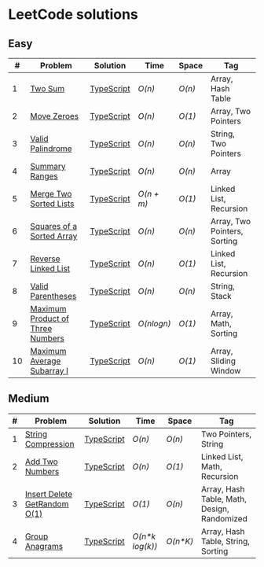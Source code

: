 # LeetCode solutions

## Easy

| #   | Problem                                                                                             | Solution                                                                                                            | Time       | Space  | Tag                          |
| --- | --------------------------------------------------------------------------------------------------- | ------------------------------------------------------------------------------------------------------------------- | ---------- | ------ | ---------------------------- |
| 1   | [Two Sum](https://leetcode.com/problems/two-sum/)                                                   | [TypeScript](https://github.com/sandrig/leetcode/blob/master/typescript/src/twoSum/README.md)                       | _O(n)_     | _O(n)_ | Array, Hash Table            |
| 2   | [Move Zeroes](https://leetcode.com/problems/move-zeroes/)                                           | [TypeScript](https://github.com/sandrig/leetcode/blob/master/typescript/src/moveZeroes/README.md)                   | _O(n)_     | _O(1)_ | Array, Two Pointers          |
| 3   | [Valid Palindrome](https://leetcode.com/problems/valid-palindrome/)                                 | [TypeScript](https://github.com/sandrig/leetcode/blob/master/typescript/src/validPalindrome/README.md)              | _O(n)_     | _O(n)_ | String, Two Pointers         |
| 4   | [Summary Ranges](https://leetcode.com/problems/summary-ranges/)                                     | [TypeScript](https://github.com/sandrig/leetcode/blob/master/typescript/src/summaryRanges/README.md)                | _O(n)_     | _O(n)_ | Array                        |
| 5   | [Merge Two Sorted Lists](https://leetcode.com/problems/merge-two-sorted-lists/)                     | [TypeScript](https://github.com/sandrig/leetcode/blob/master/typescript/src/mergeTwoSortedLists/README.md)          | _O(n + m)_ | _O(1)_ | Linked List, Recursion       |
| 6   | [Squares of a Sorted Array](https://leetcode.com/problems/squares-of-a-sorted-array/)               | [TypeScript](https://github.com/sandrig/leetcode/blob/master/typescript/src/squaresOfaSortedArray/README.md)        | _O(n)_     | _O(n)_ | Array, Two Pointers, Sorting |
| 7   | [Reverse Linked List](https://leetcode.com/problems/reverse-linked-list/)                           | [TypeScript](https://github.com/sandrig/leetcode/blob/master/typescript/src/reverseLinkedList/README.md)            | _O(n)_     | _O(1)_ | Linked List, Recursion       |
| 8   | [Valid Parentheses](https://leetcode.com/problems/valid-parentheses/)                               | [TypeScript](https://github.com/sandrig/leetcode/blob/master/typescript/src/validParentheses/README.md)             | _O(n)_     | _O(n)_ | String, Stack                |
| 9   | [Maximum Product of Three Numbers](https://leetcode.com/problems/maximum-product-of-three-numbers/) | [TypeScript](https://github.com/sandrig/leetcode/blob/master/typescript/src/maximumProductofThreeNumbers/README.md) | _O(nlogn)_ | _O(1)_ | Array, Math, Sorting         |
| 10  | [Maximum Average Subarray I](https://leetcode.com/problems/maximum-average-subarray-i/)             | [TypeScript](https://github.com/sandrig/leetcode/blob/master/typescript/src/maximumAverageSubarrayI/README.md)      | _O(n)_     | _O(1)_ | Array, Sliding Window        |

## Medium

| #   | Problem                                                                                   | Solution                                                                                                     | Time             | Space     | Tag                                         |
| --- | ----------------------------------------------------------------------------------------- | ------------------------------------------------------------------------------------------------------------ | ---------------- | --------- | ------------------------------------------- |
| 1   | [String Compression](https://leetcode.com/problems/string-compression/)                   | [TypeScript](https://github.com/sandrig/leetcode/blob/master/typescript/src/stringCompression/README.md)     | _O(n)_           | _O(n)_    | Two Pointers, String                        |
| 2   | [Add Two Numbers](https://leetcode.com/problems/add-two-numbers/)                         | [TypeScript](https://github.com/sandrig/leetcode/blob/master/typescript/src/addTwoNumbers/README.md)         | _O(n)_           | _O(1)_    | Linked List, Math, Recursion                |
| 3   | [Insert Delete GetRandom O(1)](https://leetcode.com/problems/insert-delete-getrandom-o1/) | [TypeScript](https://github.com/sandrig/leetcode/blob/master/typescript/src/insertDeleteGetRandom/README.md) | _O(1)_           | _O(n)_    | Array, Hash Table, Math, Design, Randomized |
| 4   | [Group Anagrams](https://leetcode.com/problems/group-anagrams/)                           | [TypeScript](https://github.com/sandrig/leetcode/blob/master/typescript/src/groupAnagrams/README.md)         | _O(n\*k log(k))_ | _O(n\*K)_ | Array, Hash Table, String, Sorting          |
